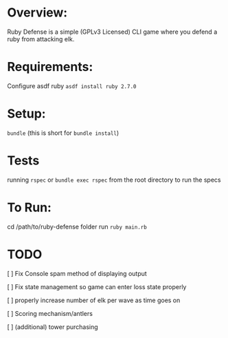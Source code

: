 # Overview:

Ruby Defense is a simple (GPLv3 Licensed) CLI game where you defend a ruby from
attacking elk.



# Requirements:

Configure asdf ruby
`asdf install ruby 2.7.0`

# Setup:
`bundle` (this is short for `bundle install`)

# Tests
running `rspec` or `bundle exec rspec` from the root directory to run the specs

# To Run:
cd /path/to/ruby-defense folder
run `ruby main.rb`

# TODO
[ ] Fix Console spam method of displaying output

[ ] Fix state management so game can enter loss state properly

[ ] properly increase number of elk per wave as time goes on

[ ] Scoring mechanism/antlers

[ ] (additional) tower purchasing
